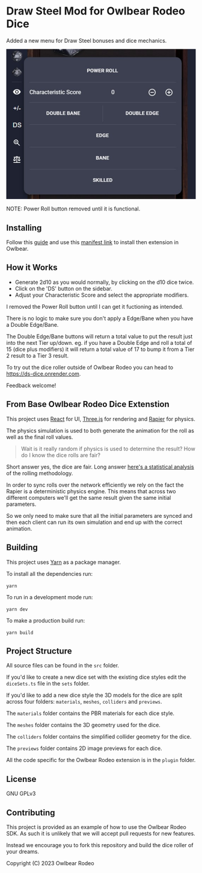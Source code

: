 # Draw Steel Mod for Owlbear Rodeo Dice

Added a new menu for Draw Steel bonuses and dice mechanics.

![Example](/docs/DS-dice.jpg)

NOTE: Power Roll button removed until it is functional.

## Installing

Follow this
[guide](https://docs.owlbear.rodeo/extensions/tutorial-hello-world/install-your-extension)
and use this [manifest link](https://ds-dice.onrender.com/manifest.json)
to install then extension in Owlbear.

## How it Works

- Generate 2d10 as you would normally, by clicking on the d10 dice twice. 
- Click on the 'DS' button on the sidebar.
- Adjust your Characteristic Score and select the appropriate modifiers.

I removed the Power Roll button until I can get it fuctioning as intended.

There is no logic to make sure you don't apply a Edge/Bane when you have a Double Edge/Bane.

The Double Edge/Bane buttons will return a total value to put the result just into the next Tier up/down. eg. if you have a Double Edge and roll a total of 15 (dice plus modifiers) it will return a total value of 17 to bump it from a Tier 2 result to a Tier 3 result.

To try out the dice roller outside of Owlbear Rodeo you can head to <https://ds-dice.onrender.com>.

Feedback welcome!

## From Base Owlbear Rodeo Dice Extenstion

This project uses [React](https://reactjs.org/) for UI, [Three.js](https://threejs.org/) for rendering and [Rapier](https://rapier.rs/) for physics.

The physics simulation is used to both generate the animation for the roll as well as the final roll values.

> Wait is it really random if physics is used to determine the result? How do I know the dice rolls are fair?

Short answer yes, the dice are fair. Long answer [here's a statistical analysis](https://blog.owlbear.rodeo/are-owlbear-rodeos-dice-fair/) of the rolling methodology.

In order to sync rolls over the network efficiently we rely on the fact the Rapier is a deterministic physics engine. This means that across two different computers we'll get the same result given the same initial parameters.

So we only need to make sure that all the initial parameters are synced and then each client can run its own simulation and end up with the correct animation.


## Building

This project uses [Yarn](https://yarnpkg.com/) as a package manager.

To install all the dependencies run:

`yarn`

To run in a development mode run:

`yarn dev`

To make a production build run:

`yarn build`

## Project Structure

All source files can be found in the `src` folder.

If you'd like to create a new dice set with the existing dice styles edit the `diceSets.ts` file in the `sets` folder.

If you'd like to add a new dice style the 3D models for the dice are split across four folders: `materials`, `meshes`, `colliders` and `previews`.

The `materials` folder contains the PBR materials for each dice style.

The `meshes` folder contains the 3D geometry used for the dice.

The `colliders` folder contains the simplified collider geometry for the dice.

The `previews` folder contains 2D image previews for each dice.

All the code specific for the Owlbear Rodeo extension is in the `plugin` folder.

## License

GNU GPLv3

## Contributing

This project is provided as an example of how to use the Owlbear Rodeo SDK. As such it is unlikely that we will accept pull requests for new features.

Instead we encourage you to fork this repository and build the dice roller of your dreams.

Copyright (C) 2023 Owlbear Rodeo
